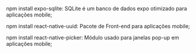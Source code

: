 npm install expo-sqlite:
SQLite é um banco de dados expo otimizado para aplicações mobile;


npm install react-native-uuid:
Pacote de Front-end para aplicações mobile;


npm install react-native-picker:
Módulo usado para janelas pop-up em aplicações mobile;